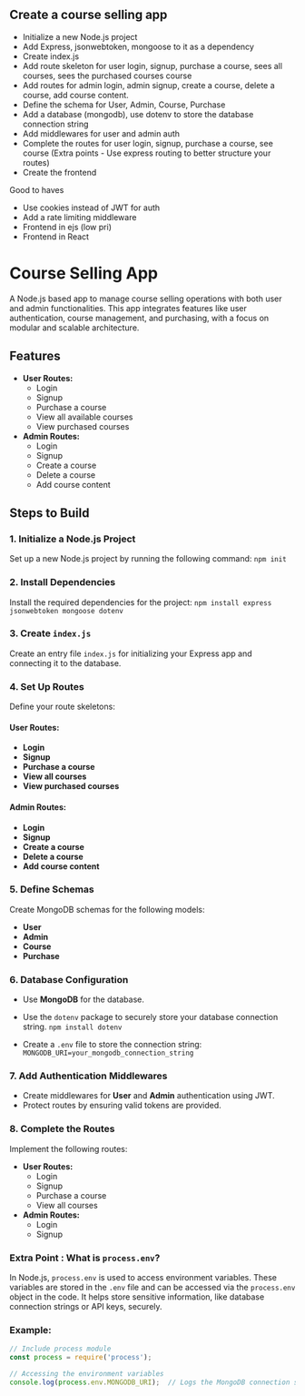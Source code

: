 ## Create a course selling app

 - Initialize a new Node.js project
 - Add Express, jsonwebtoken, mongoose to it as a dependency 
 - Create index.js
 - Add route skeleton for user login, signup, purchase a course, sees all courses, sees the purchased courses course
 - Add routes for admin login, admin signup, create a course, delete a course, add course content.
 - Define the schema for User, Admin, Course, Purchase
 - Add a database (mongodb), use dotenv to store the database connection string
 - Add middlewares for user and admin auth
 - Complete the routes for user login, signup, purchase a course, see course (Extra points - Use express routing to better structure your routes)
 - Create the frontend


 Good to haves
  - Use cookies instead of JWT for auth
  - Add a rate limiting middleware
  - Frontend in ejs (low pri)
  - Frontend in React



<!-- ***Extra Details -->
# Course Selling App

A Node.js based app to manage course selling operations with both user and admin functionalities. This app integrates features like user authentication, course management, and purchasing, with a focus on modular and scalable architecture.

## Features
- **User Routes:**
  - Login
  - Signup
  - Purchase a course
  - View all available courses
  - View purchased courses
- **Admin Routes:**
  - Login
  - Signup
  - Create a course
  - Delete a course
  - Add course content

## Steps to Build

### 1. Initialize a Node.js Project
Set up a new Node.js project by running the following command:
`npm init`

### 2. Install Dependencies
Install the required dependencies for the project:
`npm install express jsonwebtoken mongoose dotenv`

### 3. Create `index.js`
Create an entry file `index.js` for initializing your Express app and connecting it to the database.

### 4. Set Up Routes
Define your route skeletons:

#### **User Routes:**
- **Login**
- **Signup**
- **Purchase a course**
- **View all courses**
- **View purchased courses**

#### **Admin Routes:**
- **Login**
- **Signup**
- **Create a course**
- **Delete a course**
- **Add course content**

### 5. Define Schemas
Create MongoDB schemas for the following models:
- **User**
- **Admin**
- **Course**
- **Purchase**

### 6. Database Configuration
- Use **MongoDB** for the database.
- Use the `dotenv` package to securely store your database connection string.
`npm install dotenv`

- Create a `.env` file to store the connection string:
    `MONGODB_URI=your_mongodb_connection_string`


### 7. Add Authentication Middlewares
- Create middlewares for **User** and **Admin** authentication using JWT.
- Protect routes by ensuring valid tokens are provided.

### 8. Complete the Routes
Implement the following routes:
- **User Routes:**
  - Login
  - Signup
  - Purchase a course
  - View all courses
- **Admin Routes:**
  - Login
  - Signup

### Extra Point :  What is `process.env`?
In Node.js, `process.env` is used to access environment variables. These variables are stored in the `.env` file and can be accessed via the `process.env` object in the code. It helps store sensitive information, like database connection strings or API keys, securely. 

### Example:
```javascript
// Include process module
const process = require('process');

// Accessing the environment variables
console.log(process.env.MONGODB_URI);  // Logs the MongoDB connection string